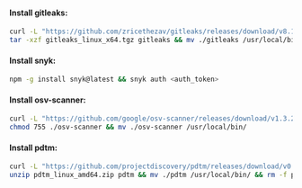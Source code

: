 #### Install gitleaks:
```bash
curl -L "https://github.com/zricethezav/gitleaks/releases/download/v8.16.3/gitleaks_8.16.3_linux_x64.tar.gz" -o gitleaks_linux_x64.tgz && \
tar -xzf gitleaks_linux_x64.tgz gitleaks && mv ./gitleaks /usr/local/bin/ && rm -f gitleaks_linux_x64.tgz
```

#### Install snyk:
```bash
npm -g install snyk@latest && snyk auth <auth_token>
```

#### Install osv-scanner:
```bash
curl -L "https://github.com/google/osv-scanner/releases/download/v1.3.2/osv-scanner_1.3.2_linux_amd64" -o osv-scanner && \
chmod 755 ./osv-scanner && mv ./osv-scanner /usr/local/bin/
```

#### Install pdtm:
```bash
curl -L "https://github.com/projectdiscovery/pdtm/releases/download/v0.0.6/pdtm_0.0.6_linux_amd64.zip" -o pdtm_linux_amd64.zip && \
unzip pdtm_linux_amd64.zip pdtm && mv ./pdtm /usr/local/bin/ && rm -f pdtm_linux_amd64.zip
```
